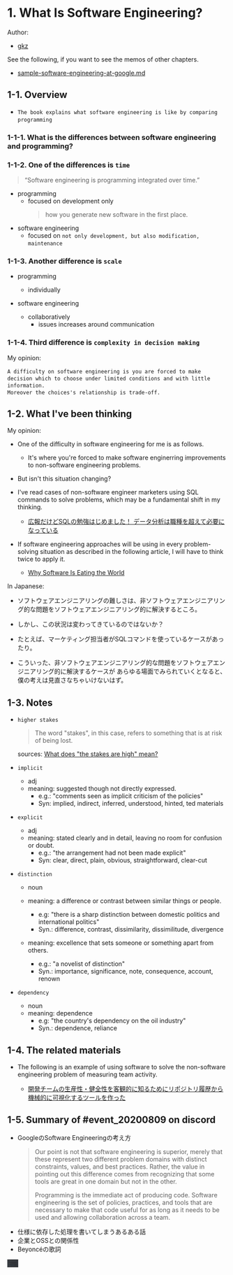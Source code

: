 # 1. What Is Software Engineering?

Author:
  - [gkz](https://twitter.com/gkzvoice)

See the following, if you want to see the memos of other chapters.
  - [sample-software-engineering-at-google.md ](logs/template/sample-software-engineering-at-google.md)

## 1-1. Overview
- `The book explains what software engineering is like by comparing programming`

### 1-1-1. What is the differences between software engineering and programming?

### 1-1-2. One of the differences is `time`

> “Software engineering is programming integrated over time.”


- programming
  - focused on development only
    > how you generate new software in the first place.
- software engineering
  - focused on `not only development, but also modification, maintenance`

### 1-1-3. Another difference is `scale`

- programming
  - individually

- software engineering
  - collaboratively
    - issues increases around communication 

### 1-1-4. Third difference is `complexity in decision making`

My opinion:
```
A difficulty on software engineering is you are forced to make decision which to choose under limited conditions and with little information. 
Moreover the choices's relationship is trade-off.
```

## 1-2. What I've been thinking

My opinion:
- One of the difficulty in software engineering for me is as follows.

  - It's where you're forced to make software enginerring improvements to non-software engineering problems.

- But isn't this situation changing?

- I've read cases of non-software engineer marketers using SQL commands to solve problems, which may be a fundamental shift in my thinking. 

  - [広報だけどSQLの勉強はじめました！ データ分析は職種を超えて必要になっている](https://webtan.impress.co.jp/e/2020/03/24/35524)

- If software engineering approaches will be using in every problem-solving situation as described in the following article, I will have to think twice to apply it.

  - [Why Software Is Eating the World](https://a16z.com/2011/08/20/why-software-is-eating-the-world/)



In Japanese:
- ソフトウェアエンジニアリングの難しさは、非ソフトウェアエンジニアリング的な問題をソフトウェアエンジニアリング的に解決するところ。

- しかし、この状況は変わってきているのではないか？

- たとえば、マーケティング担当者がSQLコマンドを使っているケースがあったり。

- こういった、非ソフトウェアエンジニアリング的な問題をソフトウェアエンジニアリング的に解決するケースが
  あらゆる場面でみられていくとなると、僕の考えは見直さなちゃいけないはず。

## 1-3. Notes

- `higher stakes`
  > The word "stakes", in this case, refers to something that is at risk of being lost.

  sources: [What does "the stakes are high" mean?](https://www.reddit.com/r/EnglishLearning/comments/94w009/what_does_the_stakes_are_high_mean/)

- `implicit`
  - adj
  - meaning: suggested though not directly expressed.
    - e.g.: "comments seen as implicit criticism of the policies"
    - Syn: implied, indirect, inferred, understood, hinted, ted materials

- `explicit`
  - adj
  - meaning: stated clearly and in detail, leaving no room for confusion or doubt.
    - e.g.: "the arrangement had not been made explicit"
    - Syn: clear, direct, plain, obvious, straightforward, clear-cut

- `distinction`
  - noun
  - meaning: a difference or contrast between similar things or people.
    - e.g: "there is a sharp distinction between domestic politics and international politics"
    - Syn.: difference, contrast, dissimilarity, dissimilitude, divergence
  
  - meaning: excellence that sets someone or something apart from others.
    - e.g.: "a novelist of distinction"
    - Syn.: importance, significance, note, consequence, account, renown

- `dependency`
  - noun
  - meaning: dependence
    - e.g: "the country's dependency on the oil industry"
    - Syn.: dependence, reliance


## 1-4. The related materials

- The following is an example of using software to solve the non-software engineering problem of measuring team activity.

  -  [開発チームの生産性・健全性を客観的に知るためにリポジトリ履歴から機械的に可視化するツールを作った](https://qiita.com/hirokidaichi/items/ceece347f808cc9d14dd)


## 1-5. Summary of #event_20200809 on discord

- GoogleのSoftware Engineeringの考え方
  > Our point is not that software engineering is superior, merely that these represent two different problem domains with distinct constraints, values, and best practices. Rather, the value in pointing out this difference comes from recognizing that some tools are great in one domain but not in the other.
  >
  > Programming is the immediate act of producing code. Software engineering is the set of policies, practices, and tools that are necessary to make that code useful for as long as it needs to be used and allowing collaboration across a team.
- 仕様に依存した処理を書いてしまうあるある話
- 企業とOSSとの関係性
- Beyoncéの歌詞

<img src="/logs/template/discord/20200809/discord-20200809.png" alt="discord-20200809" style="max-width:5%;">

